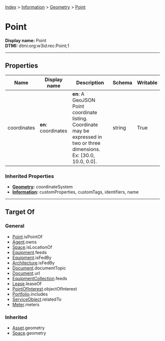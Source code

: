 [Index](../../index.md) > [Information](../Information.md) > [Geometry](Geometry.md) > [Point](#)
# Point

**Display name:** Point<br />
**DTMI:** dtmi:org:w3id:rec:Point;1

---

## Properties

|Name|Display name|Description|Schema|Writable|
|-|-|-|-|-|
|coordinates|**en**: coordinates|**en**: A GeoJSON Point coordinate listing. Coordinate may be expressed in two or three dimensions. Ex: [30.0, 10.0, 0.0].|string|True|
### Inherited Properties
* **[Geometry](Geometry.md):** coordinateSystem
* **[Information](../Information.md):** customProperties, customTags, identifiers, name

---

## Target Of
### General
* [Point](../../Point/Point.md).isPointOf
* [Agent](../../Agent/Agent.md).owns
* [Space](../../Space/Space.md).isLocationOf
* [Equipment](../../Asset/Equipment/Equipment.md).feeds
* [Equipment](../../Asset/Equipment/Equipment.md).isFedBy
* [Architecture](../../Space/Architecture/Architecture.md).isFedBy
* [Document](../Document/Document.md).documentTopic
* [Document](../Document/Document.md).url
* [EquipmentCollection](../../Collection/Equipment-.md).feeds
* [Lease](../../Event/Lease.md).leaseOf
* [PointOfInterest](../PointOfInterest.md).objectOfInterest
* [Portfolio](../../Collection/Portfolio.md).includes
* [ServiceObject](../ServiceObject/ServiceObject.md).relatedTo
* [Meter](../../Asset/Equipment/Meter/Meter.md).meters
### Inherited
* [Asset](../../Asset/Asset.md).geometry
* [Space](../../Space/Space.md).geometry
